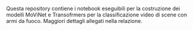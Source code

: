 Questa repository contiene i notebook eseguibili per la costruzione dei modelli MoViNet e Transofrmers per la classificazione video di scene con armi da fuoco. Maggiori dettagli allegati nella relazione.
